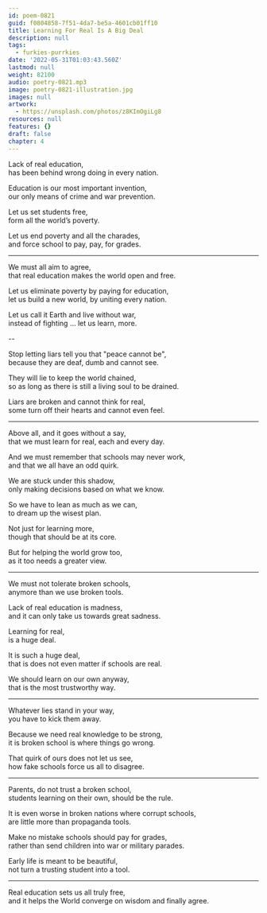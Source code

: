 ```yaml
---
id: poem-0821
guid: f0804858-7f51-4da7-be5a-4601cb01ff10
title: Learning For Real Is A Big Deal
description: null
tags:
  - furkies-purrkies
date: '2022-05-31T01:03:43.560Z'
lastmod: null
weight: 82100
audio: poetry-0821.mp3
image: poetry-0821-illustration.jpg
images: null
artwork:
  - https://unsplash.com/photos/z8KImOgiLg8
resources: null
features: {}
draft: false
chapter: 4
---
```


Lack of real education,\
has been behind wrong doing in every nation.

Education is our most important invention,\
our only means of crime and war prevention.

Let us set students free,\
form all the world’s poverty.

Let us end poverty and all the charades,\
and force school to pay, pay, for grades.

---

We must all aim to agree,\
that real education makes the world open and free.

Let us eliminate poverty by paying for education,\
let us build a new world, by uniting every nation.

Let us call it Earth and live without war,\
instead of fighting ... let us learn, more.

\--

Stop letting liars tell you that "peace cannot be",\
because they are deaf, dumb and cannot see.

They will lie to keep the world chained,\
so as long as there is still a living soul to be drained.

Liars are broken and cannot think for real,\
some turn off their hearts and cannot even feel.

---

Above all, and it goes without a say,\
that we must learn for real, each and every day.

And we must remember that schools may never work,\
and that we all have an odd quirk.

We are stuck under this shadow,\
only making decisions based on what we know.

So we have to lean as much as we can,\
to dream up the wisest plan.

Not just for learning more,\
though that should be at its core.

But for helping the world grow too,\
as it too needs a greater view.

---

We must not tolerate broken schools,\
anymore than we use broken tools.

Lack of real education is madness,\
and it can only take us towards great sadness.

Learning for real,\
is a huge deal.

It is such a huge deal,\
that is does not even matter if schools are real.

We should learn on our own anyway,\
that is the most trustworthy way.

---

Whatever lies stand in your way,\
you have to kick them away.

Because we need real knowledge to be strong,\
it is broken school is where things go wrong.

That quirk of ours does not let us see,\
how fake schools force us all to disagree.

---

Parents, do not trust a broken school,\
students learning on their own, should be the rule.

It is even worse in broken nations where corrupt schools,\
are little more than propaganda tools.

Make no mistake schools should pay for grades,\
rather than send children into war or military parades.

Early life is meant to be beautiful,\
not turn a trusting student into a tool.

---

Real education sets us all truly free,\
and it helps the World converge on wisdom and finally agree.
